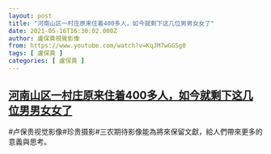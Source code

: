 ```yaml
---
layout: post
title: "河南山区一村庄原来住着400多人，如今就剩下这几位男男女女了"
date: 2021-05-16T16:30:02.000Z
author: 盧保貴視覺影像
from: https://www.youtube.com/watch?v=KqJM7wGGSg0
tags: [ 盧保貴 ]
categories: [ 盧保貴 ]
---
```

<!--1621182602000-->
[河南山区一村庄原来住着400多人，如今就剩下这几位男男女女了](https://www.youtube.com/watch?v=KqJM7wGGSg0)
------

<div>
#卢保贵视觉影像#珍贵摄影#三农期待影像能為將來保留文獻，給人們帶來更多的意義與思考。
</div>
